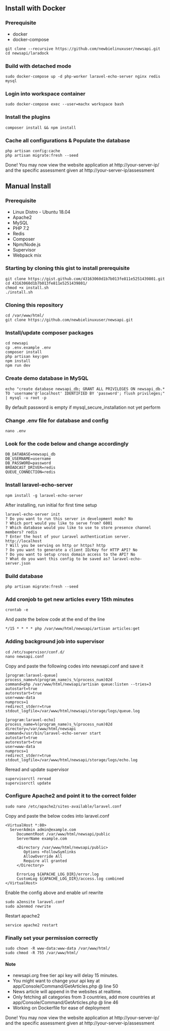 ## Install with Docker
### Prerequisite
- docker
- docker-compose
```
git clone --recursive https://github.com/newbielinuxuser/newsapi.git
cd newsapi/laradock
```
### Build with detached mode
```
sudo docker-compose up -d php-worker laravel-echo-server nginx redis mysql
```

### Login into workspace container
```
sudo docker-compose exec --user=machx workspace bash
```

### Install the plugins
```
composer install && npm install
```

### Cache all configurations & Populate the database
```
php artisan config:cache
php artisan migrate:fresh --seed
```

Done! You may now view the website application at http://your-server-ip/ and the specific assessment given at http://your-server-ip/assessment

## Manual Install
### Prerequisite

- Linux Distro - Ubuntu 18.04
- Apache2
- MySQL
- PHP 7.2
- Redis
- Composer
- Npm/Node.js
- Supervisor
- Webpack mix

### Starting by cloning this gist to install prerequisite
```
git clone https://gist.github.com/43163060d1b7b013fe811e5251439801.git
cd 43163060d1b7b013fe811e5251439801/
chmod +x install.sh
./install.sh
```

### Cloning this repository
```
cd /var/www/html/
git clone https://github.com/newbielinuxuser/newsapi.git
```

### Install/update composer packages
```
cd newsapi
cp .env.example .env
composer install
php artisan key:gen
npm install
npm run dev
```

### Create demo database in MySQL
```
echo "create database newsapi_db; GRANT ALL PRIVILEGES ON newsapi_db.* TO 'username'@'localhost' IDENTIFIED BY 'password'; flush privileges;" | mysql -u root -p
```
By default password is empty if mysql_secure_installation not yet perform

### Change .env file for database and config
```
nano .env
```

### Look for the code below and change accordingly
```
DB_DATABASE=newsapi_db
DB_USERNAME=username
DB_PASSWORD=password
BROADCAST_DRIVER=redis
QUEUE_CONNECTION=redis
```

### Install laravel-echo-server 
```
npm install -g laravel-echo-server
```

After installing, run initial for first time setup
```
laravel-echo-server init
? Do you want to run this server in development mode? No
? Which port would you like to serve from? 6001
? Which database would you like to use to store presence channel members? redis
? Enter the host of your Laravel authentication server. http://localhost
? Will you be serving on http or https? http
? Do you want to generate a client ID/Key for HTTP API? No
? Do you want to setup cross domain access to the API? No
? What do you want this config to be saved as? laravel-echo-server.json
```

### Build database
```
php artisan migrate:fresh --seed
```

### Add cronjob to get new articles every 15th minutes
```
crontab -e
```

And paste the below code at the end of the line
```
*/15 * * * * php /var/www/html/newsapi/artisan articles:get
```

### Adding background job into supervisor
```
cd /etc/supervisor/conf.d/
nano newsapi.conf
```
Copy and paste the following codes into newsapi.conf and save it
```
[program:laravel-queue]
process_name=%(program_name)s_%(process_num)02d
command=php /var/www/html/newsapi/artisan queue:listen --tries=3
autostart=true
autorestart=true
user=www-data
numprocs=1
redirect_stderr=true
stdout_logfile=/var/www/html/newsapi/storage/logs/queue.log

[program:laravel-echo]
process_name=%(program_name)s_%(process_num)02d
directory=/var/www/html/newsapi
command=/usr/bin/laravel-echo-server start
autostart=true
autorestart=true
user=www-data
numprocs=1
redirect_stderr=true
stdout_logfile=/var/www/html/newsapi/storage/logs/echo.log
```
Reread and update supervisor
```
supervisorctl reread
supervisorctl update
```

### Configure Apache2 and point it to the correct folder
```
sudo nano /etc/apache2/sites-available/laravel.conf
```
Copy and paste the below codes into laravel.conf
```
<VirtualHost *:80>   
  ServerAdmin admin@example.com
     DocumentRoot /var/www/html/newsapi/public
     ServerName example.com

     <Directory /var/www/html/newsapi/public>
        Options +FollowSymlinks
        AllowOverride All
        Require all granted
     </Directory>

     ErrorLog ${APACHE_LOG_DIR}/error.log
     CustomLog ${APACHE_LOG_DIR}/access.log combined
</VirtualHost>
```
Enable the config above and enable url rewrite
```
sudo a2ensite laravel.conf
sudo a2enmod rewrite
```

Restart apache2
```
service apache2 restart
```

### Finally set your permission correctly
```
sudo chown -R www-data:www-data /var/www/html/
sudo chmod -R 755 /var/www/html/
```

#### Note
- newsapi.org free tier api key will delay 15 minutes.
- You might want to change your api key at app/Console/Command/GetArticles.php @ line 50
- News article will append in the websites at realtime.
- Only fetching all categories from 3 countries, add more countries at app/Console/Command/GetArticles.php @ line 46
- Working on Dockerfile for ease of deployment

Done! You may now view the website application at http://your-server-ip/ and the specific assessment given at http://your-server-ip/assessment



